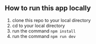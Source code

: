 ## How to run this app locally
1. clone this repo to your local directory
2. cd to your local directory
3. run the command `npm install`
4. run the command `npm run dev`
